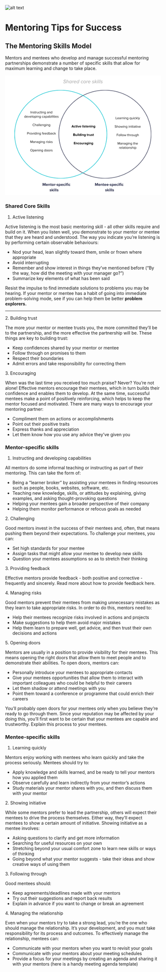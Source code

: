 ![alt text](https://increscotech.com/_next/static/images/logo-dark-692f2e4b1db92d8749d96ba04bcfb42d.svg)

# Mentoring Tips for Success

## The Mentoring Skills Model

Mentors and mentees who develop and manage successful mentoring partnerships demonstrate a number of specific skills that allow for maximum learning and change to take place.

![alt text](https://github.com/Incresco/engineering_playbook/blob/main/assets/mentoring.png)

### Shared Core Skills

1. Active listening

Active listening is the most basic mentoring skill - all other skills require and build on it. When you listen well, you demonstrate to your mentor or mentee that they are heard and understood. The way you indicate you’re listening is by performing certain observable behaviours:

- Nod your head, lean slightly toward them, smile or frown where appropriate&#x20;
- Avoid interrupting&#x20;
- Remember and show interest in things they’ve mentioned before (“By the way, how did the meeting with your manager go?”)&#x20;
- Summarize key elements of what has been said

Resist the impulse to find immediate solutions to problems you may be hearing. If your mentor or mentee has a habit of going into immediate problem-solving mode, see if you can help them be better **problem explorers.**

---

2\. Building trust&#x20;

The more your mentor or mentee trusts you, the more committed they’ll be to the partnership, and the more effective the partnership will be. These things are key to building trust:

- Keep confidences shared by your mentor or mentee&#x20;
- Follow through on promises to them&#x20;
- Respect their boundaries&#x20;
- Admit errors and take responsibility for correcting them

3\. Encouraging

When was the last time you received too much praise? Never? You’re not alone! Effective mentors encourage their mentees, which in turn builds their confidence and enables them to develop. At the same time, successful mentees make a point of positively reinforcing, which helps to keep the mentor focused and motivated. There are many ways to encourage your mentoring partner:

- Compliment them on actions or accomplishments&#x20;
- Point out their positive traits&#x20;
- Express thanks and appreciation&#x20;
- Let them know how you use any advice they’ve given you

### Mentor-specific skills

1. Instructing and developing capabilities

All mentors do some informal teaching or instructing as part of their mentoring. This can take the form of:

- Being a “learner broker” by assisting your mentees in finding resources such as people, books, websites, software, etc.&#x20;
- Teaching new knowledge, skills, or attitudes by explaining, giving examples, and asking thought-provoking questions&#x20;
- Helping your mentees gain a broader perspective of their company&#x20;
- Helping them monitor performance or refocus goals as needed

2\. Challenging

Good mentors invest in the success of their mentees and, often, that means pushing them beyond their expectations. To challenge your mentees, you can:

- Set high standards for your mentee&#x20;
- Assign tasks that might allow your mentee to develop new skills&#x20;
- Question your mentees assumptions so as to stretch their thinking

3\. Providing feedback

Effective mentors provide feedback - both positive and corrective - frequently and sincerely. Read more about how to provide feedback here.

4\. Managing risks

Good mentors prevent their mentees from making unnecessary mistakes as they learn to take appropriate risks. In order to do this, mentors need to:

- Help their mentees recognize risks involved in actions and projects&#x20;
- Make suggestions to help them avoid major mistakes&#x20;
- Help them learn to prepare well, get advice, and then trust their own decisions and actions

5\. Opening doors

Mentors are usually in a position to provide visibility for their mentees. This means opening the right doors that allow them to meet people and to demonstrate their abilities. To open doors, mentors can:

- Personally introduce your mentees to appropriate contacts&#x20;
- Give your mentees opportunities that allow them to interact with important colleagues who could be helpful to their careers&#x20;
- Let them shadow or attend meetings with you&#x20;
- Point them toward a conference or programme that could enrich their careers

You’ll probably open doors for your mentees only when you believe they’re ready to go through them. Since your reputation may be affected by your doing this, you’ll first want to be certain that your mentees are capable and trustworthy. Explain this process to your mentees.

### Mentee-specific skills

1. Learning quickly

Mentors enjoy working with mentees who learn quickly and take the process seriously. Mentees should try to:

- Apply knowledge and skills learned, and be ready to tell your mentors how you applied them
- Observe carefully and learn indirectly from your mentor’s actions&#x20;
- Study materials your mentor shares with you, and then discuss them with your mentor

2\. Showing initiative

While some mentors prefer to lead the partnership, others will expect their mentees to drive the process themselves. Either way, they’ll expect mentees to show a certain amount of initiative. Showing initiative as a mentee involves:

- Asking questions to clarify and get more information&#x20;
- Searching for useful resources on your own&#x20;
- Stretching beyond your usual comfort zone to learn new skills or ways of thinking&#x20;
- Going beyond what your mentor suggests - take their ideas and show creative ways of using them

3\. Following through

Good mentees should:

- Keep agreements/deadlines made with your mentors&#x20;
- Try out their suggestions and report back results&#x20;
- Explain in advance if you want to change or break an agreement

4\. Managing the relationship

Even when your mentors try to take a strong lead, you’re the one who should manage the relationship. It’s your development, and you must take responsibility for its process and outcomes. To effectively manage the relationship, mentees can:

- Communicate with your mentors when you want to revisit your goals&#x20;
- Communicate with your mentors about your meeting schedules&#x20;
- Provide a focus for your meetings by creating an agenda and sharing it with your mentors (here is a handy meeting agenda template)
